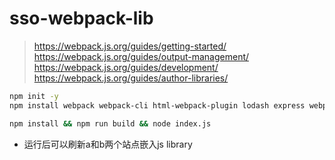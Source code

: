 # sso-webpack-lib
> https://webpack.js.org/guides/getting-started/ 
> https://webpack.js.org/guides/output-management/ 
> https://webpack.js.org/guides/development/ 
> https://webpack.js.org/guides/author-libraries/ 

```sh
npm init -y
npm install webpack webpack-cli html-webpack-plugin lodash express webpack-dev-middleware --save
```
```sh
npm install && npm run build && node index.js
```
- 运行后可以刷新a和b两个站点嵌入js library
